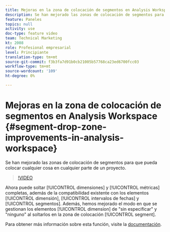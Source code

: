 ```yaml
---
title: Mejoras en la zona de colocación de segmentos en Analysis Workspace
description: Se han mejorado las zonas de colocación de segmentos para que pueda soltar cualquier cosa en un proyecto.
feature: Paneles
topics: null
activity: use
doc-type: feature video
team: Technical Marketing
kt: 2008
role: Profesional empresarial
level: Principiante
translation-type: tm+mt
source-git-commit: f3b3fa7d91b0cb21005b57768ca23ed6700fcc03
workflow-type: tm+mt
source-wordcount: '109'
ht-degree: 0%

---
```



#  Mejoras en la zona de colocación de segmentos en Analysis Workspace  {#segment-drop-zone-improvements-in-analysis-workspace}

 Se han mejorado las zonas de colocación de segmentos para que pueda colocar cualquier cosa en cualquier parte de un proyecto.

>[!VIDEO](https://video.tv.adobe.com/v/24036/?quality=12)

Ahora puede soltar [!UICONTROL dimensiones] y [!UICONTROL métricas] completas, además de la compatibilidad existente con los elementos [!UICONTROL dimensión], [!UICONTROL intervalos de fechas] y [!UICONTROL segmentos]. Además, hemos mejorado el modo en que se gestionan los elementos [!UICONTROL dimension] de &quot;sin especificar&quot; y &quot;ninguno&quot; al soltarlos en la zona de colocación [!UICONTROL segment].

Para obtener más información sobre esta función, visite la [documentación](https://marketing.adobe.com/resources/help/en_US/analytics/analysis-workspace/t_freeform-project-segment.html).
